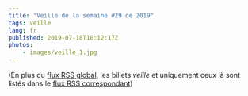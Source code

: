 ```yaml
---
title: "Veille de la semaine #29 de 2019"
tags: veille
lang: fr
published: 2019-07-18T10:12:17Z
photos:
    - images/veille_1.jpg
---
```



(En plus du [flux RSS global](/rss.xml), les billets *veille*
et uniquement ceux là sont listés dans le [flux RSS correspondant](/rss/veille.xml))
